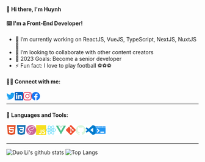 <!--
- 👋 Hi, I’m @conghuynhho
- 👀 I’m interested in coding
- 🌱 I’m currently learning
- 💞️ I’m looking to collaborate on ...
- 📫 How to reach me ...
-->
#### 👋 Hi there, I'm Huynh

#### ⌨️ I'm a Front-End Developer!

- 🌱 I’m currently working on ReactJS, VueJS, TypeScript, NextJS, NuxtJS🤣
- 👯 I’m looking to collaborate with other content creators
- 🥅 2023 Goals: Become a senior developer
- ⚡ Fun fact: I love to play football ⚽⚽⚽



#### 👨‍💻 Connect with me:

[<img align="left" alt="Công Huynh | Twitter" width="22px" src="/svg/twitter.svg" />][twitter]
[<img align="left" alt="Công Huynh | LinkedIn" width="22px" src="/svg/linkedin.svg" />][linkedin]
[<img align="left" alt="Công Huynh | Instagram" width="22px" src="/svg/instagram.svg" />][instagram]
[<img align="left" alt="Công Huynh | Instagram" width="22px" src="/svg/facebook.svg" />][facebook]
<br />

---
#### 🐳 Languages and Tools:

<img align="left" alt="HTML5" width="26px" src="/svg/html.svg" />
<img align="left" alt="CSS3" width="26px" src="/svg/css.svg" />
<img align="left" alt="Sass" width="26px" src="/svg/scss.svg" />
<img align="left" alt="JavaScript" width="26px" src="/svg/js.svg" />
<img align="left" alt="React" width="26px" src="/svg/react.svg" />
<img align="left" alt="Vue" width="26px" src="/svg/vue.svg" />
<img align="left" alt="Git" width="26px" src="/svg/git.svg" />
<img align="left" alt="GitHub" width="26px" src="/svg/github.svg" />
<img align="left" alt="Visual Studio Code" width="26px" src="/svg/vscode.svg" />
<img align="left" alt="Terminal" width="26px" src="/svg/terminal.svg" />

<br />
<br />

---
![Duo Li's github stats](https://github-readme-stats.vercel.app/api?username=conghuynhho&show_icons=true&theme=cobalt)
![Top Langs](https://github-readme-stats.vercel.app/api/top-langs/?username=conghuynhho&layout=compact&theme=cobalt)



[twitter]: https://twitter.com/HuynhHCng2/
[instagram]: https://www.instagram.com/conghuynhh/
[facebook]: https://facebook.com/conghuynhho/
[linkedin]: https://linkedin.com/in/conghuynhho
